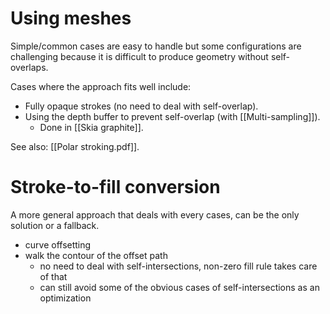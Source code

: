 
# Using meshes

Simple/common cases are easy to handle but some configurations are challenging because it is difficult to produce geometry without self-overlaps.

Cases where the approach fits well include:
 - Fully opaque strokes (no need to deal with self-overlap).
 - Using the depth buffer to prevent self-overlap (with [[Multi-sampling]]).
	 - Done in [[Skia graphite]].



See also: [[Polar stroking.pdf]].

# Stroke-to-fill conversion

A more general approach that deals with every cases, can be the only solution or a fallback.

- curve offsetting
- walk the contour of the offset path
	- no need to deal with self-intersections, non-zero fill rule takes care of that
	- can still avoid some of the obvious cases of self-intersections as an optimization

